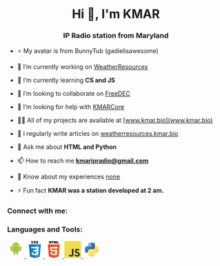 <h1 align="center">Hi 👋, I'm KMAR</h1>
<h3 align="center">IP Radio station from Maryland</h3>

- ⭐️ My avatar is from BunnyTub (gadielisawesome)

- 🔭 I’m currently working on [WeatherResources](https://github.com/KMARIP/WeatherResources)

- 🌱 I’m currently learning **CS and JS**

- 👯 I’m looking to collaborate on [FreeDEC](https://github.com/EnergeticRadio/FreeDEC)

- 🤝 I’m looking for help with [KMARCore](https://github.com/KMARIP/KMARCore)

- 👨‍💻 All of my projects are available at [www.kmar.bio](www.kmar.bio)

- 📝 I regularly write articles on [weatherresources.kmar.bio](weatherresources.kmar.bio)

- 💬 Ask me about **HTML and Python**

- 📫 How to reach me **kmaripradio@gmail.com**

- 📄 Know about my experiences [none](none)

- ⚡ Fun fact **KMAR was a station developed at 2 am.**

<h3 align="left">Connect with me:</h3>
<p align="left">
</p>

<h3 align="left">Languages and Tools:</h3>
<p align="left"> <a href="https://developer.android.com" target="_blank" rel="noreferrer"> <img src="https://raw.githubusercontent.com/devicons/devicon/master/icons/android/android-original-wordmark.svg" alt="android" width="40" height="40"/> </a> <a href="https://www.w3schools.com/css/" target="_blank" rel="noreferrer"> <img src="https://raw.githubusercontent.com/devicons/devicon/master/icons/css3/css3-original-wordmark.svg" alt="css3" width="40" height="40"/> </a> <a href="https://www.w3.org/html/" target="_blank" rel="noreferrer"> <img src="https://raw.githubusercontent.com/devicons/devicon/master/icons/html5/html5-original-wordmark.svg" alt="html5" width="40" height="40"/> </a> <a href="https://developer.mozilla.org/en-US/docs/Web/JavaScript" target="_blank" rel="noreferrer"> <img src="https://raw.githubusercontent.com/devicons/devicon/master/icons/javascript/javascript-original.svg" alt="javascript" width="40" height="40"/> </a> <a href="https://www.python.org" target="_blank" rel="noreferrer"> <img src="https://raw.githubusercontent.com/devicons/devicon/master/icons/python/python-original.svg" alt="python" width="40" height="40"/> </a> </p>
